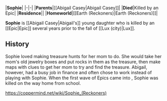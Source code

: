 |**Sophie**|
|-|-|
|**Parents**|[[Abigail Casey\|Abigail Casey]]|
|**Died**|Killed by an Epic|
|**Residence**||
|**Homeworld**|[[Earth (Reckoners)\|Earth (Reckoners)]]|

**Sophie** is [[Abigail Casey\|Abigail's]] young daughter who is killed by an [[Epic\|Epic]] several years prior to the fall of [[Lux (city)\|Lux]].

## History
Sophie loved making treasure hunts for her mom to do. She would take her mom's old jewelry boxes and put rocks in them as the treasure, then make maps with clues to get her mom to try and find the treasure. Abigail, however, had a busy job in finance and often chose to work instead of playing with Sophie. When the first wave of Epics came into , Sophie was killed on the way home from school.



https://coppermind.net/wiki/Sophie_(Reckoners)